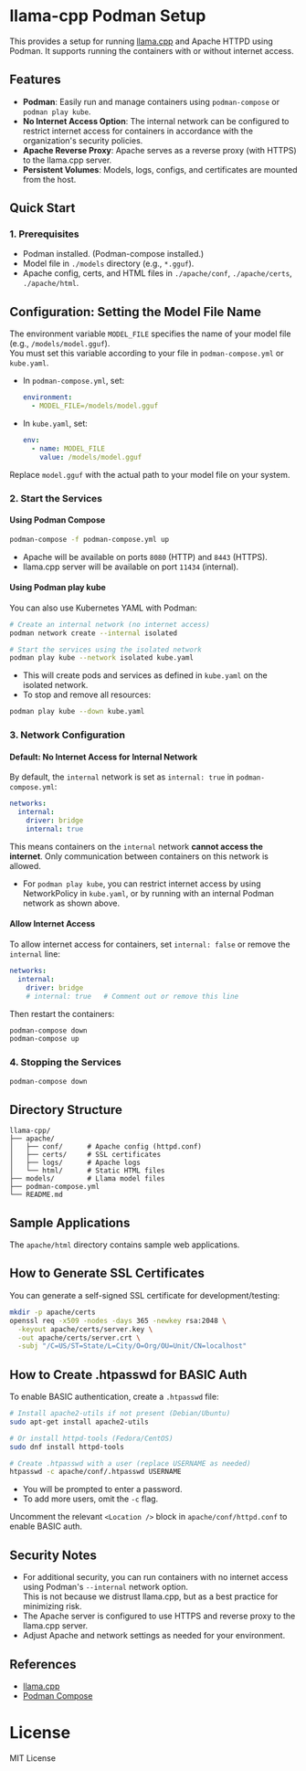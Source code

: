 # llama-cpp Podman Setup

This provides a setup for running [llama.cpp](https://github.com/ggml-org/llama.cpp) and Apache HTTPD using Podman. It supports running the containers with or without internet access.

## Features

- **Podman**: Easily run and manage containers using `podman-compose` or `podman play kube`.
- **No Internet Access Option**: The internal network can be configured to restrict internet access for containers in accordance with the organization's security policies.
- **Apache Reverse Proxy**: Apache serves as a reverse proxy (with HTTPS) to the llama.cpp server.
- **Persistent Volumes**: Models, logs, configs, and certificates are mounted from the host.

## Quick Start

### 1. Prerequisites

- Podman installed.
  (Podman-compose installed.)
- Model file in `./models` directory (e.g., `*.gguf`).
- Apache config, certs, and HTML files in `./apache/conf`, `./apache/certs`, `./apache/html`.

## Configuration: Setting the Model File Name

The environment variable `MODEL_FILE` specifies the name of your model file (e.g., `/models/model.gguf`).  
You must set this variable according to your file in `podman-compose.yml` or `kube.yaml`.

- In `podman-compose.yml`, set:
  ```yaml
  environment:
    - MODEL_FILE=/models/model.gguf
  ```
- In `kube.yaml`, set:
  ```yaml
  env:
    - name: MODEL_FILE
      value: /models/model.gguf
  ```

Replace `model.gguf` with the actual path to your model file on your system.

### 2. Start the Services

#### Using Podman Compose

```sh
podman-compose -f podman-compose.yml up
```

- Apache will be available on ports `8080` (HTTP) and `8443` (HTTPS).
- llama.cpp server will be available on port `11434` (internal).

#### Using Podman play kube

You can also use Kubernetes YAML with Podman:

```sh
# Create an internal network (no internet access)
podman network create --internal isolated

# Start the services using the isolated network
podman play kube --network isolated kube.yaml
```

- This will create pods and services as defined in `kube.yaml` on the isolated network.
- To stop and remove all resources:

```sh
podman play kube --down kube.yaml
```

### 3. Network Configuration

#### Default: No Internet Access for Internal Network

By default, the `internal` network is set as `internal: true` in `podman-compose.yml`:

```yaml
networks:
  internal:
    driver: bridge
    internal: true
```

This means containers on the `internal` network **cannot access the internet**. Only communication between containers on this network is allowed.

- For `podman play kube`, you can restrict internet access by using NetworkPolicy in `kube.yaml`, or by running with an internal Podman network as shown above.

#### Allow Internet Access

To allow internet access for containers, set `internal: false` or remove the `internal` line:

```yaml
networks:
  internal:
    driver: bridge
    # internal: true   # Comment out or remove this line
```

Then restart the containers:

```sh
podman-compose down
podman-compose up
```

### 4. Stopping the Services

```sh
podman-compose down
```

## Directory Structure

```
llama-cpp/
├── apache/
│   ├── conf/      # Apache config (httpd.conf)
│   ├── certs/     # SSL certificates
│   ├── logs/      # Apache logs
│   └── html/      # Static HTML files
├── models/        # Llama model files
├── podman-compose.yml
└── README.md
```

## Sample Applications

The `apache/html` directory contains sample web applications.

## How to Generate SSL Certificates

You can generate a self-signed SSL certificate for development/testing:

```sh
mkdir -p apache/certs
openssl req -x509 -nodes -days 365 -newkey rsa:2048 \
  -keyout apache/certs/server.key \
  -out apache/certs/server.crt \
  -subj "/C=US/ST=State/L=City/O=Org/OU=Unit/CN=localhost"
```

## How to Create .htpasswd for BASIC Auth

To enable BASIC authentication, create a `.htpasswd` file:

```sh
# Install apache2-utils if not present (Debian/Ubuntu)
sudo apt-get install apache2-utils

# Or install httpd-tools (Fedora/CentOS)
sudo dnf install httpd-tools

# Create .htpasswd with a user (replace USERNAME as needed)
htpasswd -c apache/conf/.htpasswd USERNAME
```

- You will be prompted to enter a password.
- To add more users, omit the `-c` flag.

Uncomment the relevant `<Location />` block in `apache/conf/httpd.conf` to enable BASIC auth.

## Security Notes

- For additional security, you can run containers with no internet access using Podman's `--internal` network option.  
  This is not because we distrust llama.cpp, but as a best practice for minimizing risk.
- The Apache server is configured to use HTTPS and reverse proxy to the llama.cpp server.
- Adjust Apache and network settings as needed for your environment.

## References

- [llama.cpp](https://github.com/ggml-org/llama.cpp)
- [Podman Compose](https://github.com/containers/podman-compose)

# License

MIT License
